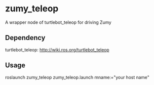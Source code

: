 # zumy_teleop
A wrapper node of turtlebot_teleop for driving Zumy

## Dependency
turtlebot_teleop: http://wiki.ros.org/turtlebot_teleop

## Usage
roslaunch zumy_teleop zumy_teleop.launch mname:="your host name"
